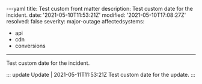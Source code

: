 ---yaml
title: Test custom front matter
description: Test custom date for the incident.
date: '2021-05-10T11:53:21Z'
modified: '2021-05-10T17:08:27Z'
resolved: false
severity: major-outage
affectedsystems:
  - api
  - cdn
  - conversions
---
Test custom date for the incident.

::: update Update | 2021-05-11T11:53:21Z
Test custom date for the update.
:::

